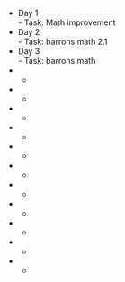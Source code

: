 - Day 1 </br> - Task: Math improvement
- Day 2 </br> - Task: barrons math 2.1
- Day 3 </br> - Task: barrons math 
- +
- +
- +
- +
- +
- +
- +
- +
- +
- +
- +
